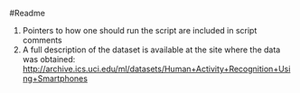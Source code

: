 #Readme

1. Pointers to how one should run the script are included in script comments
2. A full description of the dataset is available at the site where the data was obtained: http://archive.ics.uci.edu/ml/datasets/Human+Activity+Recognition+Using+Smartphones
